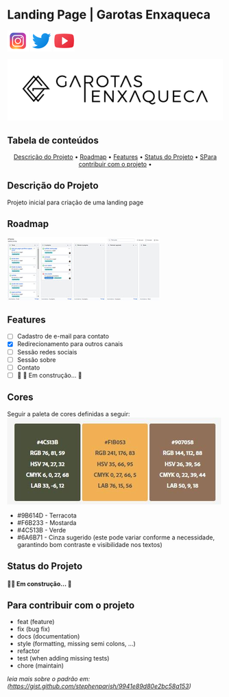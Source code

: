 # Landing Page | Garotas Enxaqueca

[![Instagram](./static/instagram.png)](https://instagram.com/garotasenxaqueca)
[![Twitter](./static/twitter.png)](https://twitter.com/calmacah)
[![Youtube](./static/youtube.png)](https://www.youtube.com/c/garotasenxaqueca)

![](./static/01_GE_Logo_black.png)

## Tabela de conteúdos

<p align="center">
 <a href="#Descrição do Projeto">Descrição do Projeto</a> •
 <a href="#roadmap">Roadmap</a> •
 <a href="#Features">Features</a> •
 <a href="#Status do Projeto">Status do Projeto</a> •
 <a href="#Para contribuir com o projeto">SPara contribuir com o projeto</a> •
</p>

## Descrição do Projeto
<p> Projeto inicial para criação de uma landing page</p>

## Roadmap
![](./static/roadmap.jpg)

## Features

- [ ] Cadastro de e-mail para contato
- [x] Redirecionamento para outros canais
- [ ] Sessão redes sociais
- [ ] Sessão sobre
- [ ] Contato
- [ ] 🚧 🚀 Em construção...  🚧

## Cores

Seguir a paleta de cores definidas a seguir:
![](./static/paleta-cores.jpg)

- #9B614D - Terracota
- #F6B233 - Mostarda
- #4C513B - Verde
- #6A6B71 - Cinza sugerido (este pode variar conforme a necessidade, garantindo bom contraste e visibilidade nos textos)

## Status do Projeto
<h4>
	🚧🚀 Em construção...  🚧
</h4>

## Para contribuir com o projeto

- feat (feature)
- fix (bug fix)
- docs (documentation)
- style (formatting, missing semi colons, …)
- refactor
- test (when adding missing tests)
- chore (maintain)

*leia mais sobre o padrão em: (https://gist.github.com/stephenparish/9941e89d80e2bc58a153)*
